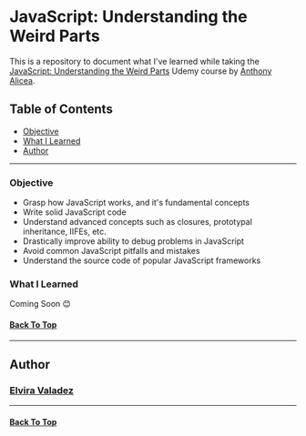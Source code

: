 # JavaScript: Understanding the Weird Parts

This is a repository to document what I've learned while taking the [JavaScript: Understanding the Weird Parts](https://www.udemy.com/course/understand-javascript/) Udemy course by [Anthony Alicea](https://www.udemy.com/course/understand-javascript/#instructor-1).

## Table of Contents
- [Objective](#objective) 
- [What I Learned](#what-i-learned)
- [Author](#author)

---

### Objective
- Grasp how JavaScript works, and it's fundamental concepts
- Write solid JavaScript code
- Understand advanced concepts such as closures, prototypal inheritance, IIFEs, etc.
- Drastically improve ability to debug problems in JavaScript
- Avoid common JavaScript pitfalls and mistakes
- Understand the source code of popular JavaScript frameworks

### What I Learned

Coming Soon 😊

#### [Back To Top](#javascript-understanding-the-weird-parts)

---

## Author

### [Elvira Valadez](https://github.com/elviravaladez)

---

#### [Back To Top](#javascript-understanding-the-weird-parts)